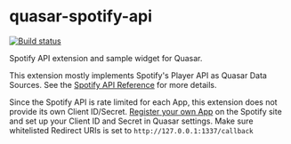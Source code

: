 # quasar-spotify-api
[![Build status](https://ci.appveyor.com/api/projects/status/ms3bgy8srhw3mxm0?svg=true)](https://ci.appveyor.com/project/r52/spotify-quasar)

Spotify API extension and sample widget for Quasar.

This extension mostly implements Spotify's Player API as Quasar Data Sources. See the [Spotify API Reference](https://developer.spotify.com/documentation/web-api/reference-beta/) for more details.

Since the Spotify API is rate limited for each App, this extension does not provide its own Client ID/Secret. [Register your own App](https://developer.spotify.com/documentation/general/guides/app-settings/#register-your-app) on the Spotify site and set up your Client ID and Secret in Quasar settings. Make sure whitelisted Redirect URIs is set to `http://127.0.0.1:1337/callback`
